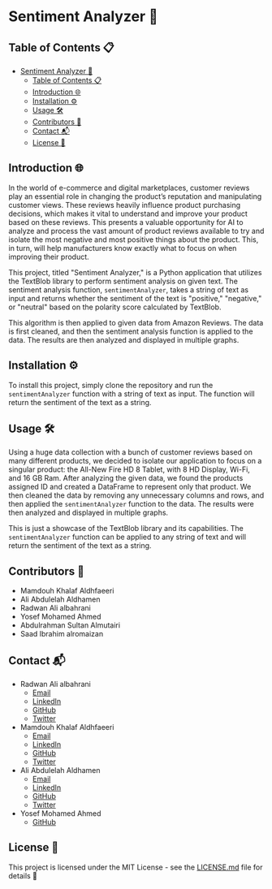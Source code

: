 # Sentiment Analyzer 🚀

## Table of Contents 📋

- [Sentiment Analyzer 🚀](#sentiment-analyzer-)
  - [Table of Contents 📋](#table-of-contents-)
  - [Introduction 🌐](#introduction-)
  - [Installation ⚙️](#installation-️)
  - [Usage 🛠️](#usage-️)
  - [Contributors 👥](#contributors-)
  - [Contact 📬](#contact-)
  - [License 📄](#license-)

## Introduction 🌐

In the world of e-commerce and digital marketplaces, customer reviews play an essential role in changing the product’s reputation and manipulating customer views. These reviews heavily influence product purchasing decisions, which makes it vital to understand and improve your product based on these reviews. This presents a valuable opportunity for AI to analyze and process the vast amount of product reviews available to try and isolate the most negative and most positive things about the product. This, in turn, will help manufacturers know exactly what to focus on when improving their product.

This project, titled "Sentiment Analyzer," is a Python application that utilizes the TextBlob library to perform sentiment analysis on given text. The sentiment analysis function, `sentimentAnalyzer`, takes a string of text as input and returns whether the sentiment of the text is "positive," "negative," or "neutral" based on the polarity score calculated by TextBlob.

This algorithm is then applied to given data from Amazon Reviews. The data is first cleaned, and then the sentiment analysis function is applied to the data. The results are then analyzed and displayed in multiple graphs.

## Installation ⚙️

To install this project, simply clone the repository and run the `sentimentAnalyzer` function with a string of text as input. The function will return the sentiment of the text as a string.

## Usage 🛠️

Using a huge data collection with a bunch of customer reviews based on many different products, we decided to isolate our application to focus on a singular product: the All-New Fire HD 8 Tablet, with 8 HD Display, Wi-Fi, and 16 GB Ram. After analyzing the given data, we found the products assigned ID and created a DataFrame to represent only that product. We then cleaned the data by removing any unnecessary columns and rows, and then applied the `sentimentAnalyzer` function to the data. The results were then analyzed and displayed in multiple graphs.

This is just a showcase of the TextBlob library and its capabilities. The `sentimentAnalyzer` function can be applied to any string of text and will return the sentiment of the text as a string.

## Contributors 👥

- Mamdouh Khalaf Aldhfaeeri
- Ali Abdulelah Aldhamen
- Radwan Ali albahrani
- Yosef Mohamed Ahmed
- Abdulrahman Sultan Almutairi
- Saad Ibrahim alromaizan

## Contact 📬

- Radwan Ali albahrani
  - [Email](mailto:Radwan.Albahrani@icloud.com?subject=[GitHub]%20Sentiment%20Analyzer)
  - [LinkedIn](https://www.linkedin.com/in/radwan-albahrani-0030b8198/)
  - [GitHub](https://github.com/Radwan-Albahrani)
  - [Twitter](https://twitter.com/RadwanAlbahrani)
- Mamdouh Khalaf Aldhfaeeri
  - [Email](mailto:MamdouhKhalaf76@gmail.com?subject=[GitHub]%20Sentiment%20Analyzer)
  - [LinkedIn](https://www.linkedin.com/in/mamdouh-aldhafeeri/)
  - [GitHub](https://github.com/Mamdouh66)
  - [Twitter](https://twitter.com/MamdouhAI)
- Ali Abdulelah Aldhamen
  - [Email](mailto:ali77dhamen@hotmail.com?subject=[GitHub]%20Sentiment%20Analyzer)
  - [LinkedIn](https://www.linkedin.com/in/ali-al-dhamen-323a04144/)
  - [GitHub](https://github.com/Ali-AlDhamen)
  - [Twitter](https://twitter.com/_AliDhamen)
- Yosef Mohamed Ahmed
  - [GitHub](https://github.com/Brentnutso)

## License 📄

This project is licensed under the MIT License - see the [LICENSE.md](./LICENCE.md) file for details 📄
